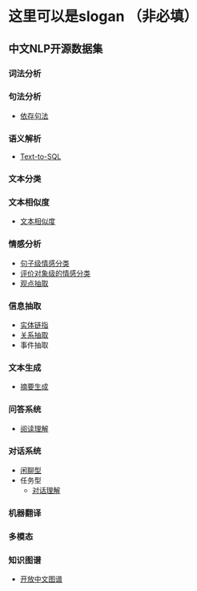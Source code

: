 # 这里可以是slogan （非必填）

## 中文NLP开源数据集

### 词法分析
### 句法分析
- [依存句法](dependency-parsing/dependency-parsing.md)
### 语义解析
- [Text-to-SQL](semantic-parsing/semantic-parsing.md)
### 文本分类
### 文本相似度
- [文本相似度](text-similarity/text-similarity.md)
### 情感分析
- [句子级情感分类](sentiment-analysis/sentiment-classification.md)
- [评价对象级的情感分类](sentiment-analysis/aspect-level-sentiment-classification.md)
- [观点抽取](sentiment-analysis/opinion-role-labeling.md)

### 信息抽取
- [实体链指](information-extraction/entity_linking.md)
- [关系抽取](information-extraction/relation-extraction.md)
- 事件抽取

### 文本生成
- [摘要生成](text-generation/automatic-summarization.md)

### 问答系统
- [阅读理解](question-answering/mrc.md)

### 对话系统
- [闲聊型](dialog/open-domain-dialog.md)
- 任务型
    - [对话理解](dialog/task-based/spoken-language-understanding.md)

### 机器翻译

### 多模态
### 知识图谱
- [开放中文图谱](knowledge-graph/open-knowledge-graph.md)
